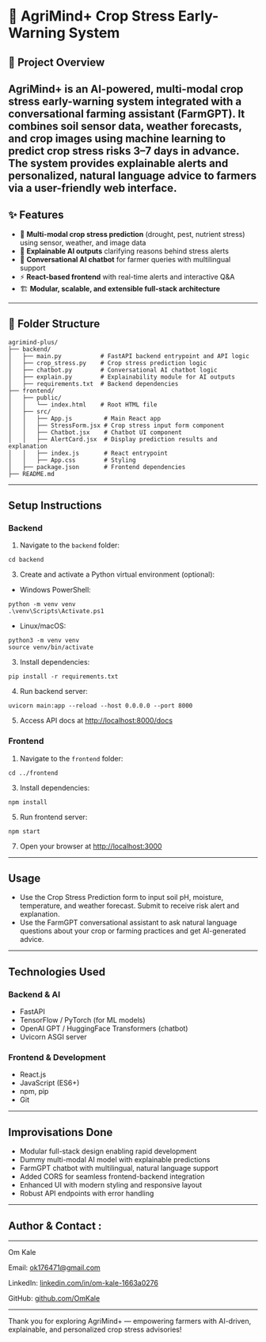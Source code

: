 # 🌱 AgriMind+ Crop Stress Early-Warning System
## 📖 Project Overview
AgriMind+ is an **AI-powered, multi-modal crop stress early-warning system** integrated with a conversational farming assistant (**FarmGPT**). It combines **soil sensor data, weather forecasts, and crop images** using machine learning to predict crop stress risks **3–7 days in advance**. The system provides **explainable alerts** and **personalized, natural language advice** to farmers via a **user-friendly web interface**.
---
## ✨ Features
- 🌾 **Multi-modal crop stress prediction** (drought, pest, nutrient stress) using sensor, weather, and image data  
- 🧠 **Explainable AI outputs** clarifying reasons behind stress alerts  
- 💬 **Conversational AI chatbot** for farmer queries with multilingual support  
- ⚡ **React-based frontend** with real-time alerts and interactive Q&A  
- 🏗️ **Modular, scalable, and extensible full-stack architecture**  
---
## 📂 Folder Structure
```
agrimind-plus/
├── backend/
│   ├── main.py           # FastAPI backend entrypoint and API logic
│   ├── crop_stress.py    # Crop stress prediction logic
│   ├── chatbot.py        # Conversational AI chatbot logic
│   ├── explain.py        # Explainability module for AI outputs
│   ├── requirements.txt  # Backend dependencies
├── frontend/
│   ├── public/
│   │   └── index.html    # Root HTML file
│   ├── src/
│   │   ├── App.js         # Main React app
│   │   ├── StressForm.jsx # Crop stress input form component
│   │   ├── Chatbot.jsx    # Chatbot UI component
│   │   ├── AlertCard.jsx  # Display prediction results and explanation
│   │   ├── index.js       # React entrypoint
│   │   ├── App.css        # Styling
│   ├── package.json       # Frontend dependencies
├── README.md
```
---
## Setup Instructions
### Backend
1. Navigate to the `backend` folder:
```
cd backend
```
3. Create and activate a Python virtual environment (optional):
- Windows PowerShell:
```
python -m venv venv
.\venv\Scripts\Activate.ps1
```
- Linux/macOS:
```
python3 -m venv venv
source venv/bin/activate
```
3. Install dependencies:
```
pip install -r requirements.txt
```
4. Run backend server:
```
uvicorn main:app --reload --host 0.0.0.0 --port 8000
```
5. Access API docs at [http://localhost:8000/docs](http://localhost:8000/docs)
### Frontend
1. Navigate to the `frontend` folder:
```
cd ../frontend
```
3. Install dependencies:
```
npm install
```
5. Run frontend server:
```
npm start
```
7. Open your browser at [http://localhost:3000](http://localhost:3000)
---
## Usage
- Use the Crop Stress Prediction form to input soil pH, moisture, temperature, and weather forecast. Submit to receive risk alert and explanation.  
- Use the FarmGPT conversational assistant to ask natural language questions about your crop or farming practices and get AI-generated advice.  
---
## Technologies Used
### Backend & AI
- FastAPI  
- TensorFlow / PyTorch (for ML models)  
- OpenAI GPT / HuggingFace Transformers (chatbot)  
- Uvicorn ASGI server
### Frontend & Development
- React.js  
- JavaScript (ES6+)  
- npm, pip  
- Git  
---
## Improvisations Done
- Modular full-stack design enabling rapid development  
- Dummy multi-modal AI model with explainable predictions  
- FarmGPT chatbot with multilingual, natural language support  
- Added CORS for seamless frontend-backend integration  
- Enhanced UI with modern styling and responsive layout  
- Robust API endpoints with error handling  
---
## Author & Contact :
---
Om Kale

Email: ok176471@gmail.com

LinkedIn: [linkedin.com/in/om-kale-1663a0276](https://linkedin.com/in/om-kale-1663a0276)

GitHub: [github.com/OmKale](https://github.com/OmKale)

---
Thank you for exploring AgriMind+ — empowering farmers with AI-driven, explainable, and personalized crop stress advisories!
